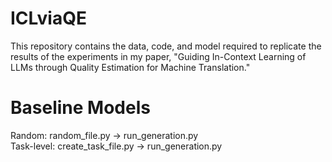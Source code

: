 # ICLviaQE
This repository contains the data, code, and model required to replicate the results of the experiments in my paper, "Guiding In-Context Learning of LLMs through Quality Estimation for Machine Translation."

# Baseline Models
Random: random_file.py -> run_generation.py </br>
Task-level: create_task_file.py -> run_generation.py
